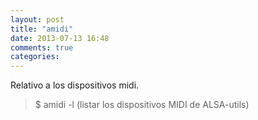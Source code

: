 ```yaml
---
layout: post
title: "amidi"
date: 2013-07-13 16:48
comments: true
categories: 
---
```

Relativo a los dispositivos midi.

>$ amidi -l     (listar los dispositivos MIDI de ALSA-utils)

